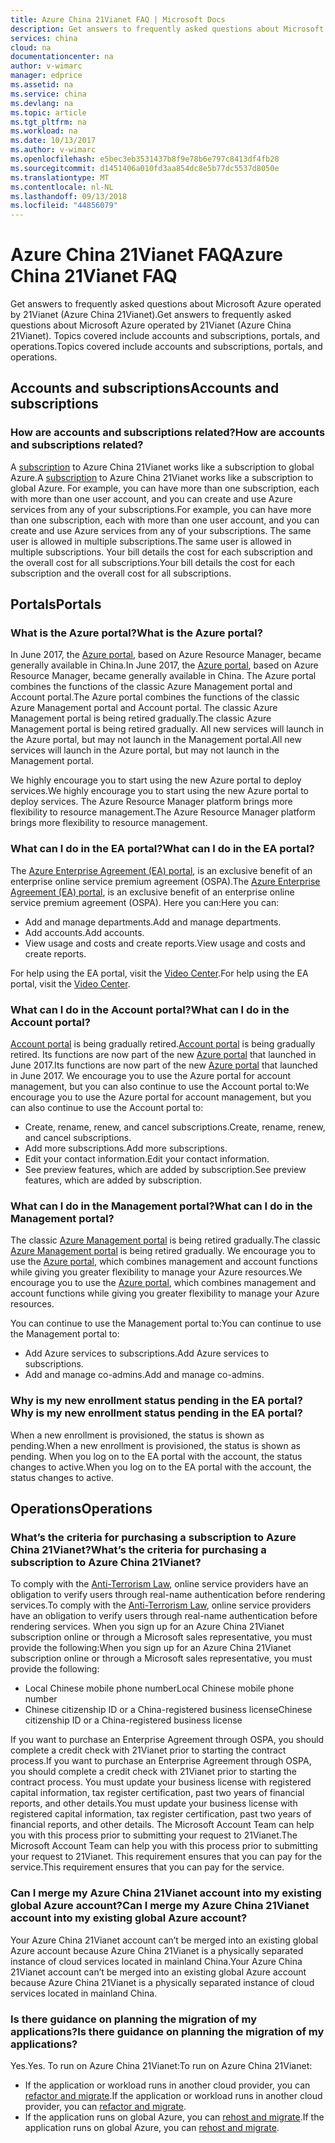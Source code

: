 ```yaml
---
title: Azure China 21Vianet FAQ | Microsoft Docs
description: Get answers to frequently asked questions about Microsoft Azure operated by 21Vianet (Microsoft Azure). Topics include accounts and subscriptions, portals, and operations.
services: china
cloud: na
documentationcenter: na
author: v-wimarc
manager: edprice
ms.assetid: na
ms.service: china
ms.devlang: na
ms.topic: article
ms.tgt_pltfrm: na
ms.workload: na
ms.date: 10/13/2017
ms.author: v-wimarc
ms.openlocfilehash: e5bec3eb3531437b8f9e78b6e797c8413df4fb28
ms.sourcegitcommit: d1451406a010fd3aa854dc8e5b77dc5537d8050e
ms.translationtype: MT
ms.contentlocale: nl-NL
ms.lasthandoff: 09/13/2018
ms.locfileid: "44856079"
---
```

# <a name="azure-china-21vianet-faq"></a><span data-ttu-id="e03fa-104">Azure China 21Vianet FAQ</span><span class="sxs-lookup"><span data-stu-id="e03fa-104">Azure China 21Vianet FAQ</span></span>
<span data-ttu-id="e03fa-105">Get answers to frequently asked questions about Microsoft Azure operated by 21Vianet (Azure China 21Vianet).</span><span class="sxs-lookup"><span data-stu-id="e03fa-105">Get answers to frequently asked questions about Microsoft Azure operated by 21Vianet (Azure China 21Vianet).</span></span> <span data-ttu-id="e03fa-106">Topics covered include accounts and subscriptions, portals, and operations.</span><span class="sxs-lookup"><span data-stu-id="e03fa-106">Topics covered include accounts and subscriptions, portals, and operations.</span></span>

## <a name="accounts-and-subscriptions"></a><span data-ttu-id="e03fa-107">Accounts and subscriptions</span><span class="sxs-lookup"><span data-stu-id="e03fa-107">Accounts and subscriptions</span></span>
### <a name="how-are-accounts-and-subscriptions-related"></a><span data-ttu-id="e03fa-108">How are accounts and subscriptions related?</span><span class="sxs-lookup"><span data-stu-id="e03fa-108">How are accounts and subscriptions related?</span></span>
<span data-ttu-id="e03fa-109">A [subscription](https://www.azure.cn/support/faq/#What-is-the-relationship-between-accounts-and-subscriptions) to Azure China 21Vianet works like a subscription to global Azure.</span><span class="sxs-lookup"><span data-stu-id="e03fa-109">A [subscription](https://www.azure.cn/support/faq/#What-is-the-relationship-between-accounts-and-subscriptions) to Azure China 21Vianet works like a subscription to global Azure.</span></span> <span data-ttu-id="e03fa-110">For example, you can have more than one subscription, each with more than one user account, and you can create and use Azure services from any of your subscriptions.</span><span class="sxs-lookup"><span data-stu-id="e03fa-110">For example, you can have more than one subscription, each with more than one user account, and you can create and use Azure services from any of your subscriptions.</span></span> <span data-ttu-id="e03fa-111">The same user is allowed in multiple subscriptions.</span><span class="sxs-lookup"><span data-stu-id="e03fa-111">The same user is allowed in multiple subscriptions.</span></span> <span data-ttu-id="e03fa-112">Your bill details the cost for each subscription and the overall cost for all subscriptions.</span><span class="sxs-lookup"><span data-stu-id="e03fa-112">Your bill details the cost for each subscription and the overall cost for all subscriptions.</span></span>

## <a name="portals"></a><span data-ttu-id="e03fa-113">Portals</span><span class="sxs-lookup"><span data-stu-id="e03fa-113">Portals</span></span>
### <a name="what-is-the-azure-portal"></a><span data-ttu-id="e03fa-114">What is the Azure portal?</span><span class="sxs-lookup"><span data-stu-id="e03fa-114">What is the Azure portal?</span></span>
<span data-ttu-id="e03fa-115">In June 2017, the [Azure portal](https://portal.azure.cn), based on Azure Resource Manager, became generally available in China.</span><span class="sxs-lookup"><span data-stu-id="e03fa-115">In June 2017, the [Azure portal](https://portal.azure.cn), based on Azure Resource Manager, became generally available in China.</span></span> <span data-ttu-id="e03fa-116">The Azure portal combines the functions of the classic Azure Management portal and Account portal.</span><span class="sxs-lookup"><span data-stu-id="e03fa-116">The Azure portal combines the functions of the classic Azure Management portal and Account portal.</span></span> <span data-ttu-id="e03fa-117">The classic Azure Management portal is being retired gradually.</span><span class="sxs-lookup"><span data-stu-id="e03fa-117">The classic Azure Management portal is being retired gradually.</span></span> <span data-ttu-id="e03fa-118">All new services will launch in the Azure portal, but may not launch in the Management portal.</span><span class="sxs-lookup"><span data-stu-id="e03fa-118">All new services will launch in the Azure portal, but may not launch in the Management portal.</span></span>

<span data-ttu-id="e03fa-119">We highly encourage you to start using the new Azure portal to deploy services.</span><span class="sxs-lookup"><span data-stu-id="e03fa-119">We highly encourage you to start using the new Azure portal to deploy services.</span></span> <span data-ttu-id="e03fa-120">The Azure Resource Manager platform brings more flexibility to resource management.</span><span class="sxs-lookup"><span data-stu-id="e03fa-120">The Azure Resource Manager platform brings more flexibility to resource management.</span></span>

### <a name="what-can-i-do-in-the-ea-portal"></a><span data-ttu-id="e03fa-121">What can I do in the EA portal?</span><span class="sxs-lookup"><span data-stu-id="e03fa-121">What can I do in the EA portal?</span></span>
<span data-ttu-id="e03fa-122">The [Azure Enterprise Agreement (EA) portal](https://ea.azure.cn/), is an exclusive benefit of an enterprise online service premium agreement (OSPA).</span><span class="sxs-lookup"><span data-stu-id="e03fa-122">The [Azure Enterprise Agreement (EA) portal](https://ea.azure.cn/), is an exclusive benefit of an enterprise online service premium agreement (OSPA).</span></span> <span data-ttu-id="e03fa-123">Here you can:</span><span class="sxs-lookup"><span data-stu-id="e03fa-123">Here you can:</span></span>
- <span data-ttu-id="e03fa-124">Add and manage departments.</span><span class="sxs-lookup"><span data-stu-id="e03fa-124">Add and manage departments.</span></span>
- <span data-ttu-id="e03fa-125">Add accounts.</span><span class="sxs-lookup"><span data-stu-id="e03fa-125">Add accounts.</span></span>
- <span data-ttu-id="e03fa-126">View usage and costs and create reports.</span><span class="sxs-lookup"><span data-stu-id="e03fa-126">View usage and costs and create reports.</span></span>

<span data-ttu-id="e03fa-127">For help using the EA portal, visit the [Video Center](https://www.azure.cn/video-center/).</span><span class="sxs-lookup"><span data-stu-id="e03fa-127">For help using the EA portal, visit the [Video Center](https://www.azure.cn/video-center/).</span></span>

### <a name="what-can-i-do-in-the-account-portal"></a><span data-ttu-id="e03fa-128">What can I do in the Account portal?</span><span class="sxs-lookup"><span data-stu-id="e03fa-128">What can I do in the Account portal?</span></span>
<span data-ttu-id="e03fa-129">[Account portal](https://account.windowsazure.cn/) is being gradually retired.</span><span class="sxs-lookup"><span data-stu-id="e03fa-129">[Account portal](https://account.windowsazure.cn/) is being gradually retired.</span></span> <span data-ttu-id="e03fa-130">Its functions are now part of the new [Azure portal](https://portal.azure.cn/) that launched in June 2017.</span><span class="sxs-lookup"><span data-stu-id="e03fa-130">Its functions are now part of the new [Azure portal](https://portal.azure.cn/) that launched in June 2017.</span></span> <span data-ttu-id="e03fa-131">We encourage you to use the Azure portal for account management, but you can also continue to use the Account portal to:</span><span class="sxs-lookup"><span data-stu-id="e03fa-131">We encourage you to use the Azure portal for account management, but you can also continue to use the Account portal to:</span></span>
- <span data-ttu-id="e03fa-132">Create, rename, renew, and cancel subscriptions.</span><span class="sxs-lookup"><span data-stu-id="e03fa-132">Create, rename, renew, and cancel subscriptions.</span></span>
- <span data-ttu-id="e03fa-133">Add more subscriptions.</span><span class="sxs-lookup"><span data-stu-id="e03fa-133">Add more subscriptions.</span></span>
- <span data-ttu-id="e03fa-134">Edit your contact information.</span><span class="sxs-lookup"><span data-stu-id="e03fa-134">Edit your contact information.</span></span>
- <span data-ttu-id="e03fa-135">See preview features, which are added by subscription.</span><span class="sxs-lookup"><span data-stu-id="e03fa-135">See preview features, which are added by subscription.</span></span>

### <a name="what-can-i-do-in-the-management-portal"></a><span data-ttu-id="e03fa-136">What can I do in the Management portal?</span><span class="sxs-lookup"><span data-stu-id="e03fa-136">What can I do in the Management portal?</span></span>
<span data-ttu-id="e03fa-137">The classic [Azure Management portal](https://manage.windowsazure.cn/) is being retired gradually.</span><span class="sxs-lookup"><span data-stu-id="e03fa-137">The classic [Azure Management portal](https://manage.windowsazure.cn/) is being retired gradually.</span></span> <span data-ttu-id="e03fa-138">We encourage you to use the [Azure portal](https://portal.azure.cn/), which combines management and account functions while giving you greater flexibility to manage your Azure resources.</span><span class="sxs-lookup"><span data-stu-id="e03fa-138">We encourage you to use the [Azure portal](https://portal.azure.cn/), which combines management and account functions while giving you greater flexibility to manage your Azure resources.</span></span>

<span data-ttu-id="e03fa-139">You can continue to use the Management portal to:</span><span class="sxs-lookup"><span data-stu-id="e03fa-139">You can continue to use the Management portal to:</span></span>
- <span data-ttu-id="e03fa-140">Add Azure services to subscriptions.</span><span class="sxs-lookup"><span data-stu-id="e03fa-140">Add Azure services to subscriptions.</span></span>
- <span data-ttu-id="e03fa-141">Add and manage co-admins.</span><span class="sxs-lookup"><span data-stu-id="e03fa-141">Add and manage co-admins.</span></span>

### <a name="why-is-my-new-enrollment-status-pending-in-the-ea-portal"></a><span data-ttu-id="e03fa-142">Why is my new enrollment status pending in the EA portal?</span><span class="sxs-lookup"><span data-stu-id="e03fa-142">Why is my new enrollment status pending in the EA portal?</span></span>
<span data-ttu-id="e03fa-143">When a new enrollment is provisioned, the status is shown as pending.</span><span class="sxs-lookup"><span data-stu-id="e03fa-143">When a new enrollment is provisioned, the status is shown as pending.</span></span> <span data-ttu-id="e03fa-144">When you log on to the EA portal with the account, the status changes to active.</span><span class="sxs-lookup"><span data-stu-id="e03fa-144">When you log on to the EA portal with the account, the status changes to active.</span></span>

## <a name="operations"></a><span data-ttu-id="e03fa-145">Operations</span><span class="sxs-lookup"><span data-stu-id="e03fa-145">Operations</span></span>
### <a name="whats-the-criteria-for-purchasing-a-subscription-to-azure-china-21vianet"></a><span data-ttu-id="e03fa-146">What’s the criteria for purchasing a subscription to Azure China 21Vianet?</span><span class="sxs-lookup"><span data-stu-id="e03fa-146">What’s the criteria for purchasing a subscription to Azure China 21Vianet?</span></span>
<span data-ttu-id="e03fa-147">To comply with the [Anti-Terrorism Law](http://www.gov.cn/zhengce/2015-12/28/content_5029899.htm), online service providers have an obligation to verify users through real-name authentication before rendering services.</span><span class="sxs-lookup"><span data-stu-id="e03fa-147">To comply with the [Anti-Terrorism Law](http://www.gov.cn/zhengce/2015-12/28/content_5029899.htm), online service providers have an obligation to verify users through real-name authentication before rendering services.</span></span> <span data-ttu-id="e03fa-148">When you sign up for an Azure China 21Vianet subscription online or through a Microsoft sales representative, you must provide the following:</span><span class="sxs-lookup"><span data-stu-id="e03fa-148">When you sign up for an Azure China 21Vianet subscription online or through a Microsoft sales representative, you must provide the following:</span></span>
- <span data-ttu-id="e03fa-149">Local Chinese mobile phone number</span><span class="sxs-lookup"><span data-stu-id="e03fa-149">Local Chinese mobile phone number</span></span>
- <span data-ttu-id="e03fa-150">Chinese citizenship ID or a China-registered business license</span><span class="sxs-lookup"><span data-stu-id="e03fa-150">Chinese citizenship ID or a China-registered business license</span></span> 

<span data-ttu-id="e03fa-151">If you want to purchase an Enterprise Agreement through OSPA, you should complete a credit check with 21Vianet prior to starting the contract process.</span><span class="sxs-lookup"><span data-stu-id="e03fa-151">If you want to purchase an Enterprise Agreement through OSPA, you should complete a credit check with 21Vianet prior to starting the contract process.</span></span> <span data-ttu-id="e03fa-152">You must update your business license with registered capital information, tax register certification, past two years of financial reports, and other details.</span><span class="sxs-lookup"><span data-stu-id="e03fa-152">You must update your business license with registered capital information, tax register certification, past two years of financial reports, and other details.</span></span> <span data-ttu-id="e03fa-153">The Microsoft Account Team can help you with this process prior to submitting your request to 21Vianet.</span><span class="sxs-lookup"><span data-stu-id="e03fa-153">The Microsoft Account Team can help you with this process prior to submitting your request to 21Vianet.</span></span> <span data-ttu-id="e03fa-154">This requirement ensures that you can pay for the service.</span><span class="sxs-lookup"><span data-stu-id="e03fa-154">This requirement ensures that you can pay for the service.</span></span> 

### <a name="can-i-merge-my-azure-china-21vianet-account-into-my-existing-global-azure-account"></a><span data-ttu-id="e03fa-155">Can I merge my Azure China 21Vianet account into my existing global Azure account?</span><span class="sxs-lookup"><span data-stu-id="e03fa-155">Can I merge my Azure China 21Vianet account into my existing global Azure account?</span></span>
<span data-ttu-id="e03fa-156">Your Azure China 21Vianet account can’t be merged into an existing global Azure account because Azure China 21Vianet is a physically separated instance of cloud services located in mainland China.</span><span class="sxs-lookup"><span data-stu-id="e03fa-156">Your Azure China 21Vianet account can’t be merged into an existing global Azure account because Azure China 21Vianet is a physically separated instance of cloud services located in mainland China.</span></span>

### <a name="is-there-guidance-on-planning-the-migration-of-my-applications"></a><span data-ttu-id="e03fa-157">Is there guidance on planning the migration of my applications?</span><span class="sxs-lookup"><span data-stu-id="e03fa-157">Is there guidance on planning the migration of my applications?</span></span>
<span data-ttu-id="e03fa-158">Yes.</span><span class="sxs-lookup"><span data-stu-id="e03fa-158">Yes.</span></span> <span data-ttu-id="e03fa-159">To run on Azure China 21Vianet:</span><span class="sxs-lookup"><span data-stu-id="e03fa-159">To run on Azure China 21Vianet:</span></span>
- <span data-ttu-id="e03fa-160">If the application or workload runs in another cloud provider, you can [refactor and migrate](/azure/china/china-how-to-refactor).</span><span class="sxs-lookup"><span data-stu-id="e03fa-160">If the application or workload runs in another cloud provider, you can [refactor and migrate](/azure/china/china-how-to-refactor).</span></span>
- <span data-ttu-id="e03fa-161">If the application runs on global Azure, you can [rehost and migrate](/azure/china/china-how-to-rehost).</span><span class="sxs-lookup"><span data-stu-id="e03fa-161">If the application runs on global Azure, you can [rehost and migrate](/azure/china/china-how-to-rehost).</span></span>






